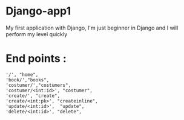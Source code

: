# Django-app1
My first application with Django, I'm just beginner in Django and I will perform my level quickly
# End points :

    '/', "home",
    'book/',"books",
    'costumer/',"costumers",
    'costumer/<int:id>', "costumer",
    'create/', "create",
    'create/<int:pk>', "createinline",
    'update/<int:id>',  "update",
    'delete/<int:id>', "delete",
